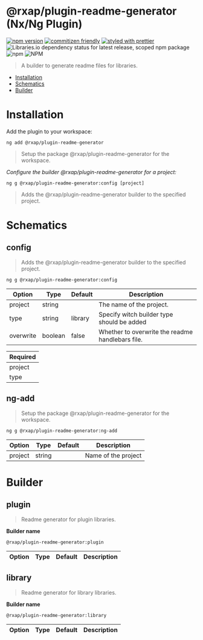 @rxap/plugin-readme-generator (Nx/Ng Plugin)
======

[![npm version](https://img.shields.io/npm/v/@rxap/plugin-readme-generator?style=flat-square)](https://www.npmjs.com/package/@rxap/plugin-readme-generator)
[![commitizen friendly](https://img.shields.io/badge/commitizen-friendly-brightgreen.svg?style=flat-square)](https://commitizen.github.io/cz-cli/)
[![styled with prettier](https://img.shields.io/badge/styled_with-prettier-ff69b4.svg?style=flat-square)](https://github.com/prettier/prettier)
![Libraries.io dependency status for latest release, scoped npm package](https://img.shields.io/librariesio/release/npm/@rxap/plugin-readme-generator)
![npm](https://img.shields.io/npm/dm/@rxap/plugin-readme-generator)
![NPM](https://img.shields.io/npm/l/@rxap/plugin-readme-generator)

> A builder to generate readme files for libraries.

- [Installation](#installation)
- [Schematics](#schematics)
- [Builder](#builder)

# Installation

Add the plugin to your workspace:

```
ng add @rxap/plugin-readme-generator
```

> Setup the package @rxap/plugin-readme-generator for the workspace.


*Configure the builder @rxap/plugin-readme-generator for a project:*

```
ng g @rxap/plugin-readme-generator:config [project]
```

> Adds the @rxap/plugin-readme-generator builder to the specified project.

# Schematics

## config
> Adds the @rxap/plugin-readme-generator builder to the specified project.

```
ng g @rxap/plugin-readme-generator:config
```

Option | Type | Default | Description
--- | --- | --- | ---
project | string |  | The name of the project.
type | string | library | Specify witch builder type should be added
overwrite | boolean | false | Whether to overwrite the readme handlebars file.

| Required |
| --- |
| project |
| type |

## ng-add

> Setup the package @rxap/plugin-readme-generator for the workspace.

```
ng g @rxap/plugin-readme-generator:ng-add
```

Option | Type | Default | Description
--- | --- | --- | ---
project | string |  | Name of the project

# Builder

## plugin

> Readme generator for plugin libraries.

**Builder name**

```
@rxap/plugin-readme-generator:plugin
```

Option | Type | Default | Description
--- | --- | --- | ---
## library
> Readme generator for library libraries.

**Builder name**
```
@rxap/plugin-readme-generator:library
```

Option | Type | Default | Description
--- | --- | --- | ---
